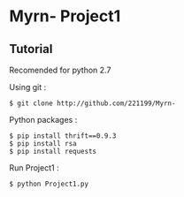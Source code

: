 # Myrn- Project1

Tutorial
------
Recomended for python 2.7

Using git :

    $ git clone http://github.com/221199/Myrn-


Python packages :

    $ pip install thrift==0.9.3
    $ pip install rsa
    $ pip install requests

Run Project1 :

    $ python Project1.py

